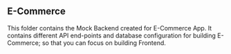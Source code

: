 ## E-Commerce 

This folder contains the Mock Backend created for E-Commerce App. It contains different API end-points and database configuration for building E-Commerce; so that you can focus on building Frontend.
